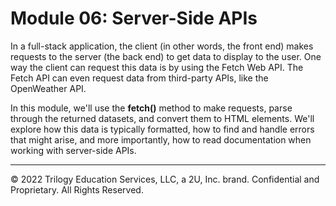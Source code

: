 # Module 06: Server-Side APIs
In a full-stack application, the client (in other words, the front end) makes requests to the server (the back end) to get data to display to the user. One way the client can request this data is by using the Fetch Web API. The Fetch API can even request data from third-party APIs, like the OpenWeather API.

In this module, we'll use the **fetch()** method to make requests, parse through the returned datasets, and convert them to HTML elements. We'll explore how this data is typically formatted, how to find and handle errors that might arise, and more importantly, how to read documentation when working with server-side APIs.

---
© 2022 Trilogy Education Services, LLC, a 2U, Inc. brand. Confidential and Proprietary. All Rights Reserved.
